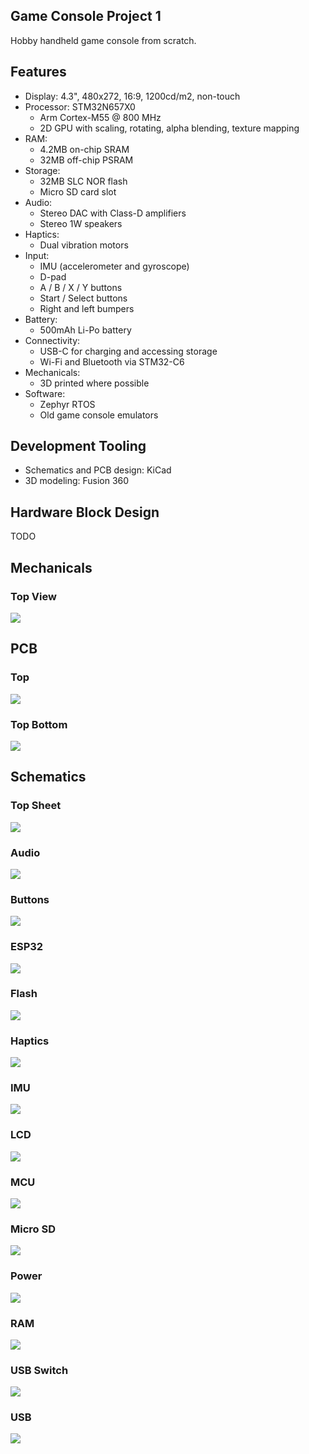 ## Game Console Project 1

Hobby handheld game console from scratch.


## Features

- Display: 4.3", 480x272, 16:9, 1200cd/m2, non-touch
- Processor: STM32N657X0
  - Arm Cortex-M55 @ 800 MHz
  - 2D GPU with scaling, rotating, alpha blending, texture mapping
- RAM:
  - 4.2MB on-chip SRAM
  - 32MB off-chip PSRAM
- Storage:
  - 32MB SLC NOR flash
  - Micro SD card slot
- Audio:
  - Stereo DAC with Class-D amplifiers
  - Stereo 1W speakers
- Haptics:
  - Dual vibration motors
- Input:
  - IMU (accelerometer and gyroscope)
  - D-pad
  - A / B / X / Y buttons
  - Start / Select buttons
  - Right and left bumpers
- Battery:
  - 500mAh Li-Po battery
- Connectivity:
  - USB-C for charging and accessing storage
  - Wi-Fi and Bluetooth via STM32-C6
- Mechanicals:
  - 3D printed where possible
- Software:
  - Zephyr RTOS
  - Old game console emulators


## Development Tooling

- Schematics and PCB design: KiCad
- 3D modeling: Fusion 360


## Hardware Block Design

TODO

## Mechanicals

### Top View
<img src="./projects/main-board/images/mechanicals/render-1.png">

## PCB

### Top
<img src="./projects/main-board/images/pcb/main-board-top.png">

### Top Bottom
<img src="./projects/main-board/images/pcb/main-board-bottom.png">


## Schematics 

### Top Sheet
<img src="./projects/main-board/images/schematics/main-board.svg">

### Audio
<img src="./projects/main-board/images/schematics/main-board-Audio.svg">

### Buttons
<img src="./projects/main-board/images/schematics/main-board-Buttons.svg">

### ESP32
<img src="./projects/main-board/images/schematics/main-board-ESP32.svg">

### Flash
<img src="./projects/main-board/images/schematics/main-board-Flash.svg">

### Haptics
<img src="./projects/main-board/images/schematics/main-board-Haptics.svg">

### IMU
<img src="./projects/main-board/images/schematics/main-board-IMU.svg">

### LCD
<img src="./projects/main-board/images/schematics/main-board-LCD.svg">

### MCU
<img src="./projects/main-board/images/schematics/main-board-MCU.svg">

### Micro SD
<img src="./projects/main-board/images/schematics/main-board-Micro SD.svg">

### Power
<img src="./projects/main-board/images/schematics/main-board-Power.svg">

### RAM
<img src="./projects/main-board/images/schematics/main-board-RAM.svg">

### USB Switch
<img src="./projects/main-board/images/schematics/main-board-USB Switch.svg">

### USB
<img src="./projects/main-board/images/schematics/main-board-USB.svg">
